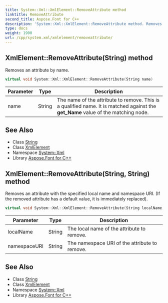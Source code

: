 ```yaml
---
title: System::Xml::XmlElement::RemoveAttribute method
linktitle: RemoveAttribute
second_title: Aspose.Font for C++
description: 'System::Xml::XmlElement::RemoveAttribute method. Removes an attribute by name in C++.'
type: docs
weight: 1900
url: /cpp/system.xml/xmlelement/removeattribute/
---
```

## XmlElement::RemoveAttribute(String) method


Removes an attribute by name.

```cpp
virtual void System::Xml::XmlElement::RemoveAttribute(String name)
```


| Parameter | Type | Description |
| --- | --- | --- |
| name | String | The name of the attribute to remove. This is a qualified name. It is matched against the **get_Name** value of the matching node. |

## See Also

* Class [String](../../../system/string/)
* Class [XmlElement](../)
* Namespace [System::Xml](../../)
* Library [Aspose.Font for C++](../../../)
## XmlElement::RemoveAttribute(String, String) method


Removes an attribute with the specified local name and namespace URI. (If the removed attribute has a default value, it is immediately replaced).

```cpp
virtual void System::Xml::XmlElement::RemoveAttribute(String localName, String namespaceURI)
```


| Parameter | Type | Description |
| --- | --- | --- |
| localName | String | The local name of the attribute to remove. |
| namespaceURI | String | The namespace URI of the attribute to remove. |

## See Also

* Class [String](../../../system/string/)
* Class [XmlElement](../)
* Namespace [System::Xml](../../)
* Library [Aspose.Font for C++](../../../)
